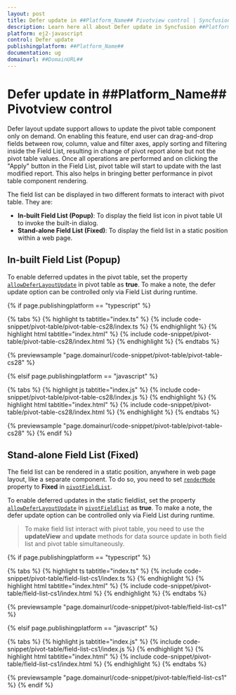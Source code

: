 ```yaml
---
layout: post
title: Defer update in ##Platform_Name## Pivotview control | Syncfusion
description: Learn here all about Defer update in Syncfusion ##Platform_Name## Pivotview control of Syncfusion Essential JS 2 and more.
platform: ej2-javascript
control: Defer update 
publishingplatform: ##Platform_Name##
documentation: ug
domainurl: ##DomainURL##
---
```


# Defer update in ##Platform_Name## Pivotview control

Defer layout update support allows to update the pivot table component only on demand. On enabling this feature, end user can drag-and-drop fields between row, column, value and filter axes, apply sorting and filtering inside the Field List, resulting in change of pivot report alone but not the pivot table values. Once all operations are performed and on clicking the "Apply" button in the Field List, pivot table will start to update with the last modified report. This also helps in bringing better performance in pivot table component rendering.

The field list can be displayed in two different formats to interact with pivot table. They are:

* **In-built Field List (Popup)**: To display the field list icon in pivot table UI to invoke the built-in dialog.
* **Stand-alone Field List (Fixed)**: To display the field list in a static position within a web page.

## In-built Field List (Popup)

To enable deferred updates in the pivot table, set the property [`allowDeferLayoutUpdate`](https://ej2.syncfusion.com/javascript/documentation/api/pivotview#allowdeferlayoutupdate) in pivot table as **true**. To make a note, the defer update option can be controlled only via Field List during runtime.

{% if page.publishingplatform == "typescript" %}

 {% tabs %}
{% highlight ts tabtitle="index.ts" %}
{% include code-snippet/pivot-table/pivot-table-cs28/index.ts %}
{% endhighlight %}
{% highlight html tabtitle="index.html" %}
{% include code-snippet/pivot-table/pivot-table-cs28/index.html %}
{% endhighlight %}
{% endtabs %}
        
{% previewsample "page.domainurl/code-snippet/pivot-table/pivot-table-cs28" %}

{% elsif page.publishingplatform == "javascript" %}

{% tabs %}
{% highlight js tabtitle="index.js" %}
{% include code-snippet/pivot-table/pivot-table-cs28/index.js %}
{% endhighlight %}
{% highlight html tabtitle="index.html" %}
{% include code-snippet/pivot-table/pivot-table-cs28/index.html %}
{% endhighlight %}
{% endtabs %}

{% previewsample "page.domainurl/code-snippet/pivot-table/pivot-table-cs28" %}
{% endif %}

## Stand-alone Field List (Fixed)

The field list can be rendered in a static position, anywhere in web page layout, like a separate component. To do so, you need to set [`renderMode`](https://ej2.syncfusion.com/javascript/documentation/api/pivotfieldlist/#rendermode) property to **Fixed** in [`pivotFieldList`](https://ej2.syncfusion.com/javascript/documentation/api/pivotfieldlist/).

To enable deferred updates in the static fieldlist, set the property [`allowDeferLayoutUpdate`](https://ej2.syncfusion.com/javascript/documentation/api/pivotfieldlist/#allowdeferlayoutupdate) in [`pivotFieldlist`](https://ej2.syncfusion.com/javascript/documentation/api/pivotfieldlist/) as **true**. To make a note, the defer update option can be controlled only via Field List during runtime.

> To make field list interact with pivot table, you need to use the **updateView** and **update** methods for data source update in both field list and pivot table simultaneously.

{% if page.publishingplatform == "typescript" %}

 {% tabs %}
{% highlight ts tabtitle="index.ts" %}
{% include code-snippet/pivot-table/field-list-cs1/index.ts %}
{% endhighlight %}
{% highlight html tabtitle="index.html" %}
{% include code-snippet/pivot-table/field-list-cs1/index.html %}
{% endhighlight %}
{% endtabs %}
        
{% previewsample "page.domainurl/code-snippet/pivot-table/field-list-cs1" %}

{% elsif page.publishingplatform == "javascript" %}

{% tabs %}
{% highlight js tabtitle="index.js" %}
{% include code-snippet/pivot-table/field-list-cs1/index.js %}
{% endhighlight %}
{% highlight html tabtitle="index.html" %}
{% include code-snippet/pivot-table/field-list-cs1/index.html %}
{% endhighlight %}
{% endtabs %}

{% previewsample "page.domainurl/code-snippet/pivot-table/field-list-cs1" %}
{% endif %}